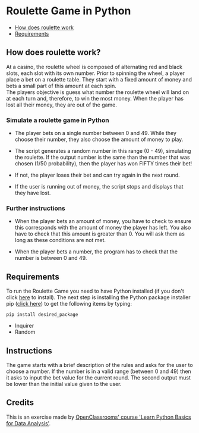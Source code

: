 # Roulette Game in Python

- [How does roulette work](##-How-does-roulette-work?)
- [Requirements](##-Requirements)

## How does roulette work?

At a casino, the roulette wheel is composed of alternating red and black slots, each slot with its own number. Prior to spinning the wheel, a player place a bet on a roulette table. They start with a fixed amount of money and bets a small part of this amount at each spin.
<br/>
The players objective is guess what number the roulette wheel will land on at each turn and, therefore, to win the most money. When the player has lost all their money, they are out of the game.

### Simulate a roulette game in Python

- The player bets on a single number between 0 and 49. While they choose their number, they also choose the amount of money to play.

- The script generates a random number in this range (0 - 49), simulating the roulette. If the output number is the same than the number that was chosen (1/50 probability), then the player has won FIFTY times their bet!

- If not, the player loses their bet and can try again in the next round.  

- If the user is running out of money, the script stops and displays that they have lost.

### Further instructions

- When the player bets an amount of money, you have to check to ensure this corresponds with the amount of money the player has left. You also have to check that this amount is greater than 0. You will ask them as long as these conditions are not met.

- When the player bets a number, the program has to check that the number is between 0 and 49.

## Requirements

To run the Roulette Game you need to have Python installed (if you don't click [here](https://www.python.org/downloads/) to install).
The next step is installing the Python package installer pip ([click here](https://pip.pypa.io/en/stable/)) to get the following items by typing:

`pip install desired_package`

- Inquirer
- Random

## Instructions

The game starts with a brief description of the rules and asks for the user to choose a number. If the number is in a valid range (between 0 and 49) then it asks to input the bet value for the current round. The second output must be lower than the initial value given to the user.

## Credits

This is an exercise made by [OpenClassrooms' course 'Learn Python Basics for Data Analysis'](https://openclassrooms.com/en/courses/2304731-learn-python-basics-for-data-analysis).